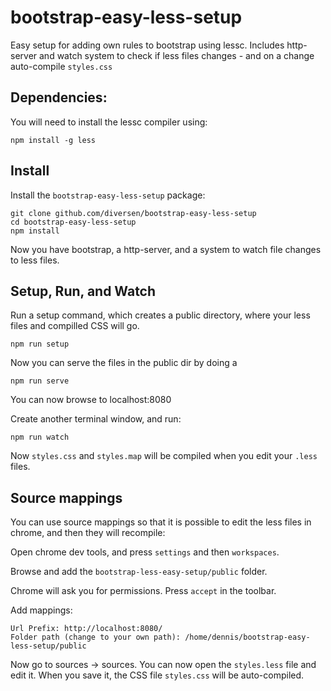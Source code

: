 # bootstrap-easy-less-setup

Easy setup for adding own rules to bootstrap using lessc. 
Includes http-server and watch system to check if less
files changes - and on a change auto-compile `styles.css`

## Dependencies: 

You will need to install the lessc compiler using: 

    npm install -g less

## Install

Install the `bootstrap-easy-less-setup` package: 

    git clone github.com/diversen/bootstrap-easy-less-setup
    cd bootstrap-easy-less-setup
    npm install
    
Now you have bootstrap, a http-server, and a system to watch 
file changes to less files. 

## Setup, Run, and Watch

Run a setup command, which creates a public directory, where
your less files and compilled CSS will go. 

    npm run setup

Now you can serve the files in the public dir by doing a

    npm run serve

You can now browse to localhost:8080

Create another terminal window, and run:

    npm run watch

Now `styles.css` and `styles.map` will be compiled when you edit your `.less`
files. 
    
## Source mappings

You can use source mappings so that it is possible to edit the less files
in chrome, and then they will recompile: 

Open chrome dev tools, and press `settings` and then `workspaces`. 

Browse and add the `bootstrap-less-easy-setup/public` folder. 

Chrome will ask you for permissions. Press `accept` in the toolbar. 

Add mappings: 

    Url Prefix: http://localhost:8080/
    Folder path (change to your own path): /home/dennis/bootstrap-easy-less-setup/public

Now go to sources -> sources. You can now open the `styles.less` file and edit it. 
When you save it, the CSS file `styles.css` will be auto-compiled.

